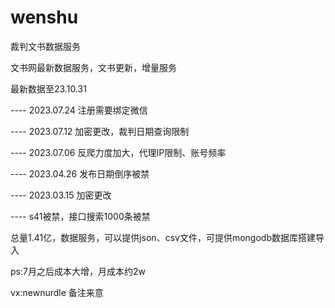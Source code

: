 # wenshu
裁判文书数据服务

文书网最新数据服务，文书更新，增量服务


最新数据至23.10.31

---- 2023.07.24 注册需要绑定微信

---- 2023.07.12 加密更改，裁判日期查询限制

---- 2023.07.06 反爬力度加大，代理IP限制、账号频率

---- 2023.04.26 发布日期倒序被禁

---- 2023.03.15 加密更改

---- s41被禁，接口搜索1000条被禁


总量1.41亿，数据服务，可以提供json、csv文件，可提供mongodb数据库搭建导入


ps:7月之后成本大增，月成本约2w

vx:newnurdle 备注来意
